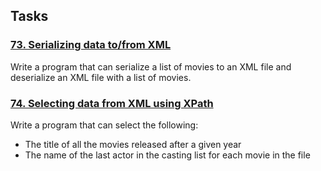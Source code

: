 ## Tasks
### [73. Serializing data to/from XML](https://github.com/vladIev/the_modern_cpp_challange/tree/main/src/data_serialization/73_xml_serialization)
Write a program that can serialize a list of movies to an XML file and deserialize an XML file with a list of movies.

### [74. Selecting data from XML using XPath](https://github.com/vladIev/the_modern_cpp_challange/tree/main/src/data_serialization/74_xml_xpath)
Write a program that can select the following:
* The title of all the movies released after a given year
* The name of the last actor in the casting list for each movie in the file



